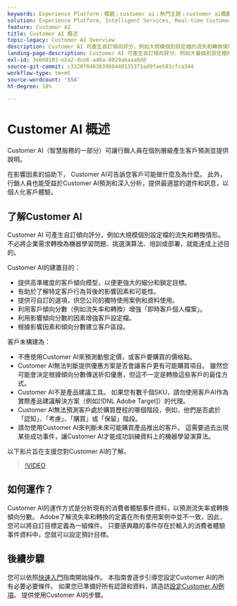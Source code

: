```yaml
---
keywords: Experience Platform；概觀；customer ai；熱門主題；customer ai概觀
solution: Experience Platform, Intelligent Services, Real-time Customer Data Platform
feature: Customer AI
title: Customer AI 概述
topic-legacy: Customer AI Overview
description: Customer AI 可產生自訂傾向評分，例如大規模個別設定檔的流失和轉換情形。不必將企業需求轉換為機器學習問題、挑選演算法、培訓或部署，就能達成上述目的。
landing-page-description: Customer AI 可產生自訂傾向評分，例如大量個別設定檔的流失和轉換情形。
exl-id: 3e668103-e2a2-4ce6-a40a-8029a6aaa8dd
source-git-commit: c3320f040383980448135371ad9fae583cfca344
workflow-type: tm+mt
source-wordcount: '554'
ht-degree: 18%

---
```



# Customer AI 概述

Customer AI（智慧服務的一部分）可讓行銷人員在個別層級產生客戶預測並提供說明。

在影響因素的協助下， Customer AI可告訴您客戶可能做什麼及為什麼。 此外，行銷人員也能受益於Customer AI預測和深入分析，提供最適當的選件和訊息，以個人化客戶體驗。

## 了解Customer AI

Customer AI 可產生自訂傾向評分，例如大規模個別設定檔的流失和轉換情形。不必將企業需求轉換為機器學習問題、挑選演算法、培訓或部署，就能達成上述目的。

Customer AI的建置目的：

- 提供高準確度的客戶傾向模型，以便更強大的細分和鎖定目標。
- 有助於了解特定客戶行為背後的影響因素和可能性。
- 提供可自訂的選項，供您公司的獨特使用案例和資料使用。
- 利用客戶傾向分數（例如流失率和轉換）增強「即時客戶個人檔案」。
- 利用影響傾向分數的因素增強客戶設定檔。
- 根據影響因素和傾向分數建立客戶區段。

客戶未構建為：

- 不應使用Customer AI來預測動態定價，或客戶要購買的價格點。
- Customer AI無法判斷提供優惠方案是否會讓客戶更有可能購買項目。 雖然您可能會決定根據傾向分數傳送折扣優惠，但這不一定是轉換這些客戶的最佳方式。
- Customer AI不是產品建議工具。 如果您有數千個SKU，請勿使用客戶AI作為實際產品建議解決方案（例如[!DNL Adobe Target]）的代理。
- Customer AI無法預測客戶處於購買歷程的哪個階段，例如，他們是否處於「認知」、「考慮」、「購買」或「保留」階段。
- 請勿使用Customer AI來判斷未來可能購買產品推出的客戶。 這需要過去出現某些成功事件，讓Customer AI才能成功訓練資料上的機器學習演算法。

以下影片旨在支援您對Customer AI的了解。

>[!VIDEO](https://video.tv.adobe.com/v/32664?learn=on&quality=12)

## 如何運作？

Customer AI的運作方式是分析現有的消費者體驗事件資料，以預測流失率或轉換傾向分數。 Adobe了解流失率和轉換的定義在所有使用案例中並不一致，因此，您可以將自訂目標定義為一組條件。 只要感興趣的事件存在於輸入的消費者體驗事件資料中，您就可以設定預計目標。

## 後續步驟

您可以依照[快速入門](./getting-started.md)指南開始操作。 本指南會逐步引導您設定Customer AI的所有必要必要條件。 如果您已準備好所有認證和資料，請造訪[設定Customer AI例項](./user-guide/configure.md)。 提供使用Customer AI的步驟。
